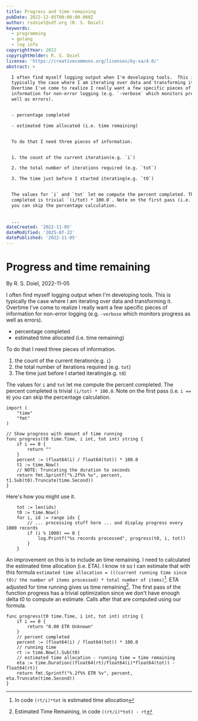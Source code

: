 ```yaml
---
title: Progress and time remaining
pubDate: 2022-12-05T00:00:00.000Z
author: rsdoiel@sdf.org (R. S. Doiel)
keywords:
  - programming
  - golang
  - log info
copyrightYear: 2022
copyrightHolder: R. S. Doiel
license: 'https://creativecommons.org/licenses/by-sa/4.0/'
abstract: >

  I often find myself logging output when I'm developing tools.  This is
  typically the case where I am iterating over data and transforming it.
  Overtime I've come to realize I really want a few specific pieces of
  information for non-error logging (e.g. `-verbose` which monitors progress as
  well as errors).


  - percentage completed

  - estimated time allocated (i.e. time remaining)


  To do that I need three pieces of information.


  1. the count of the current iteration(e.g. `i`)

  2. the total number of iterations required (e.g. `tot`)

  3. The time just before I started iterating(e.g. `t0`)


  The values for `i` and `tot` let me compute the percent completed. The percent
  completed is trivial `(i/tot) * 100.0`. Note on the first pass (i.e. `i == 0`)
  you can skip the percentage calculation.


  ...
dateCreated: '2022-11-05'
dateModified: '2025-07-22'
datePublished: '2022-11-05'
---
```


# Progress and time remaining

By R. S. Doiel, 2022-11-05

I often find myself logging output when I'm developing tools.  This is typically the case where I am iterating over data and transforming it. Overtime I've come to realize I really want a few specific pieces of information for non-error logging (e.g. `-verbose` which monitors progress as well as errors).

- percentage completed
- estimated time allocated (i.e. time remaining)

To do that I need three pieces of information.

1. the count of the current iteration(e.g. `i`)
2. the total number of iterations required (e.g. `tot`)
3. The time just before I started iterating(e.g. `t0`)

The values for `i` and `tot` let me compute the percent completed. The percent completed is trivial `(i/tot) * 100.0`. Note on the first pass (i.e. `i == 0`) you can skip the percentage calculation.


```golang
import (
	"time"
	"fmt"
)

// Show progress with amount of time running
func progress(t0 time.Time, i int, tot int) string {
    if i == 0 {
        return ""
    }
	percent := (float64(i) / float64(tot)) * 100.0
	t1 := time.Now()
	// NOTE: Truncating the duration to seconds
	return fmt.Sprintf("%.2f%% %v", percent, t1.Sub(t0).Truncate(time.Second))
}
```

Here's how you might use it.

```golang
	tot := len(ids)
	t0 := time.Now()
	for i, id := range ids {
		// ... processing stuff here ... and display progress every 1000 records
		if (i % 1000) == 0 {
			log.Printf("%s records processed", progress(t0, i, tot))
		}
	}
```

An improvement on this is to include an time remaining. I need to calculated the estimated time allocation (i.e. ETA). I know `t0` so I can estimate that with this formula `estimated time allocation = (((current running time since t0)/ the number of items processed) * total number of items)`[^1]. ETA adjusted for time running gives us time remaining[^2]. The first pass of the function progress has a trivial optimization since we don't have enough delta t0 to compute an estimate. Calls after that are computed using our formula.

[^1]: In code `(rt/i)*tot` is estimated time allocation

[^2]: Estimated Time Remaining, in code `((rt/i)*tot) - rt`

```golang
func progress(t0 time.Time, i int, tot int) string {
	if i == 0 {
		return "0.00 ETR Unknown"
	}
	// percent completed
	percent := (float64(i) / float64(tot)) * 100.0
	// running time
    rt := time.Now().Sub(t0)
    // estimated time allocation - running time = time remaining
    eta := time.Duration((float64(rt)/float64(i)*float64(tot)) - float64(rt))
    return fmt.Sprintf("%.2f%% ETR %v", percent, eta.Truncate(time.Second))
}
```